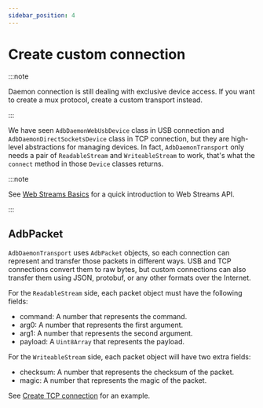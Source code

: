 ```yaml
---
sidebar_position: 4
---
```


# Create custom connection

:::note

Daemon connection is still dealing with exclusive device access. If you want to create a mux protocol, create a custom transport instead.

:::

We have seen `AdbDaemonWebUsbDevice` class in USB connection and `AdbDaemonDirectSocketsDevice` class in TCP connection, but they are high-level abstractions for managing devices. In fact, `AdbDaemonTransport` only needs a pair of `ReadableStream` and `WriteableStream` to work, that's what the `connect` method in those `Device` classes returns.

:::note

See [Web Streams Basics](../web-stream.md) for a quick introduction to Web Streams API.

:::

## AdbPacket

`AdbDaemonTransport` uses `AdbPacket` objects, so each connection can represent and transfer those packets in different ways. USB and TCP connections convert them to raw bytes, but custom connections can also transfer them using JSON, protobuf, or any other formats over the Internet.

For the `ReadableStream` side, each packet object must have the following fields:

- command: A number that represents the command.
- arg0: A number that represents the first argument.
- arg1: A number that represents the second argument.
- payload: A `Uint8Array` that represents the payload.

For the `WriteableStream` side, each packet object will have two extra fields:

- checksum: A number that represents the checksum of the packet.
- magic: A number that represents the magic of the packet.

See [Create TCP connection](./tcp/create-connection.md#adbdaemondirectsocketsdevice) for an example.
